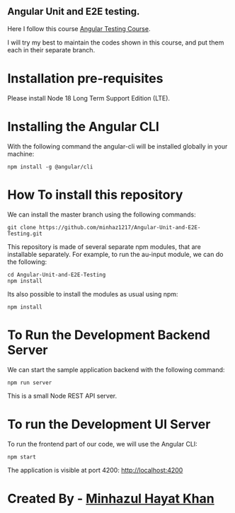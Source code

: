 
## Angular Unit and E2E testing.

Here I follow this course [Angular Testing Course](https://angular-university.io/course/angular-testing-course).

I will try my best to maintain the codes shown in this course, and put them each in their separate branch.

# Installation pre-requisites

Please install Node 18 Long Term Support Edition (LTE).

# Installing the Angular CLI

With the following command the angular-cli will be installed globally in your machine:

    npm install -g @angular/cli 


# How To install this repository

We can install the master branch using the following commands:

    git clone https://github.com/minhaz1217/Angular-Unit-and-E2E-Testing.git
    
This repository is made of several separate npm modules, that are installable separately. For example, to run the au-input module, we can do the following:
    
    cd Angular-Unit-and-E2E-Testing
    npm install

Its also possible to install the modules as usual using npm:

    npm install 

# To Run the Development Backend Server

We can start the sample application backend with the following command:

    npm run server

This is a small Node REST API server.

# To run the Development UI Server

To run the frontend part of our code, we will use the Angular CLI:

    npm start 

The application is visible at port 4200: [http://localhost:4200](http://localhost:4200)


# Created By - [Minhazul Hayat Khan](https://github.com/minhaz1217)